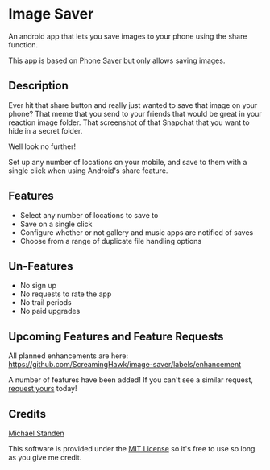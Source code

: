# Image Saver

An android app that lets you save images to your phone using the share function.

This app is based on [Phone Saver](https://github.com/ScreamingHawk/phone-saver) but only allows saving images.

## Description

Ever hit that share button and really just wanted to save that image on your phone?
That meme that you send to your friends that would be great in your reaction image folder.
That screenshot of that Snapchat that you want to hide in a secret folder.

Well look no further!

Set up any number of locations on your mobile, and save to them with a single click when using Android's share feature.

## Features

* Select any number of locations to save to
* Save on a single click
* Configure whether or not gallery and music apps are notified of saves
* Choose from a range of duplicate file handling options

## Un-Features

* No sign up
* No requests to rate the app
* No trail periods
* No paid upgrades

## Upcoming Features and Feature Requests

All planned enhancements are here: https://github.com/ScreamingHawk/image-saver/labels/enhancement

A number of features have been added!
If you can't see a similar request, [request yours](https://github.com/ScreamingHawk/image-saver/issues/new) today!

## Credits

[Michael Standen](https://michael.standen.link)

This software is provided under the [MIT License](https://tldrlegal.com/license/mit-license) so it's free to use so long as you give me credit.
